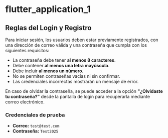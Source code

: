 # flutter_application_1

## Reglas del Login y Registro

Para iniciar sesión, los usuarios deben estar previamente registrados, con una dirección de correo válida y una contraseña que cumpla con los siguientes requisitos:

- La contraseña debe tener **al menos 8 caracteres**.  
- Debe contener **al menos una letra mayúscula**.  
- Debe incluir **al menos un número**.  
- No se permiten contraseñas vacías ni sin confirmar.  
- Las credenciales incorrectas mostrarán un mensaje de error.

En caso de olvidar la contraseña, se puede acceder a la opción **"¿Olvidaste tu contraseña?"** desde la pantalla de login para recuperarla mediante correo electrónico.

### Credenciales de prueba
- **Correo:** `test@test.com`  
- **Contraseña:** `Test2025`
